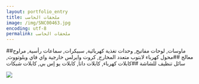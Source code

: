 ```yaml
---
layout: portfolio_entry
title: ملحقات الحاسب
image: /img/SNC00463.jpg
encoding: utf-8
permalink: ملحقات الحاسب
---
```

##ماوسات, لوحات مفاتيح, وحدات تغذية كهربائية, سبيكرات, سماعات رأسية, مراوح معالج
##محول كهرباء لابتوب متعدد المخارج, كروت وايرلس خارجية واي فاي وبلوتووث, سائل تنظيف للشاشة
##كابلات كهرباء, كابلات داتا, كابلات يو إس بي, كابلات شبكات



<img src="{{ site.baseurl }}/img/SNC00456.jpg" />